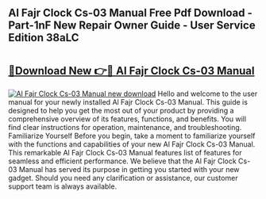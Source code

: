## Al Fajr Clock Cs-03 Manual Free Pdf Download - Part-1nF New Repair Owner Guide - User Service Edition 38aLC

# <h2><a href="http://bc39077.oget.top/?id=Al+Fajr+Clock+Cs-03+Manual">🔗Download New 👉🔴 Al Fajr Clock Cs-03 Manual</a></h2>

[![Al Fajr Clock Cs-03 Manual new download](https://i.imgur.com/5g1atiW.png)](http://bc39077.oget.top/?id=Al+Fajr+Clock+Cs-03+Manual)
Hello and welcome to the user manual for your newly installed Al Fajr Clock Cs-03 Manual. This guide is designed to help you get the most out of your product by providing a comprehensive overview of its features, functions, and benefits. You will find clear instructions for operation, maintenance, and troubleshooting. Familiarize Yourself Before you begin, take a moment to familiarize yourself with the functions and capabilities of your new Al Fajr Clock Cs-03 Manual. This remarkable Al Fajr Clock Cs-03 Manual features list of features for seamless and efficient performance. We believe that the Al Fajr Clock Cs-03 Manual has served its purpose in getting you started with your new gadget. Should you need any clarification or assistance, our customer support team is always available.
